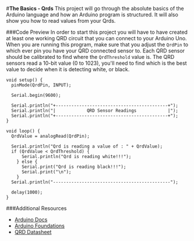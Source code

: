 #**The Basics - Qrds**
This project will go through the absolute basics of the Arduino language and how an Arduino program is structured. It will also show you how to read values from your Qrds.

###Code Preview
In order to start this project you will have to have created at least one working QRD circuit that you can connect to your Arduino Uno. When you are running this program, make sure that you adjust the `QrdPin` to which ever pin you have your QRD connected sensor to. Each QRD sensor should be calibrated to find where the `QrdThreshold` value is. The QRD sensors read a 10-bit value (0 to 1023), you'll need to find which is the best value to decide when it is detecting white, or black.

```
void setup() {
  pinMode(QrdPin, INPUT);

  Serial.begin(9600);

  Serial.println("+-------------------------------------------+");
  Serial.println("|            QRD Sensor Readings            |");
  Serial.println("+-------------------------------------------+");
}

void loop() {
  QrdValue = analogRead(QrdPin);

  Serial.println("Qrd is reading a value of : " + QrdValue);
  if (QrdValue < QrdThreshold) {
      Serial.println("Qrd is reading white!!!");
    } else {
      Serial.print("Qrd is reading black!!!");
      Serial.print("\n");
    }
  Serial.println("---------------------------------------------");

  delay(1000);
}
```

###Additional Resources
- [Arduino Docs](https://www.arduino.cc/en/Reference/HomePage)
- [Arduino Foundations](https://www.arduino.cc/en/Tutorial/Foundations)
- [QRD Datasheet](https://www.fairchildsemi.com/datasheets/QR/QRD1113.pdf)
